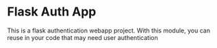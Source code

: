 # Flask Auth App
This is a flask authentication webapp project. With this module, you can reuse in your code that may need user authentication
